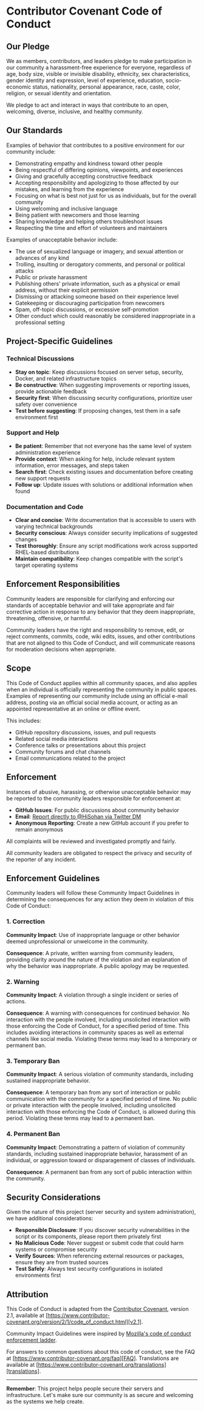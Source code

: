 # Contributor Covenant Code of Conduct

## Our Pledge

We as members, contributors, and leaders pledge to make participation in our
community a harassment-free experience for everyone, regardless of age, body
size, visible or invisible disability, ethnicity, sex characteristics, gender
identity and expression, level of experience, education, socio-economic status,
nationality, personal appearance, race, caste, color, religion, or sexual
identity and orientation.

We pledge to act and interact in ways that contribute to an open, welcoming,
diverse, inclusive, and healthy community.

## Our Standards

Examples of behavior that contributes to a positive environment for our
community include:

* Demonstrating empathy and kindness toward other people
* Being respectful of differing opinions, viewpoints, and experiences
* Giving and gracefully accepting constructive feedback
* Accepting responsibility and apologizing to those affected by our mistakes,
  and learning from the experience
* Focusing on what is best not just for us as individuals, but for the overall
  community
* Using welcoming and inclusive language
* Being patient with newcomers and those learning
* Sharing knowledge and helping others troubleshoot issues
* Respecting the time and effort of volunteers and maintainers

Examples of unacceptable behavior include:

* The use of sexualized language or imagery, and sexual attention or advances of
  any kind
* Trolling, insulting or derogatory comments, and personal or political attacks
* Public or private harassment
* Publishing others' private information, such as a physical or email address,
  without their explicit permission
* Dismissing or attacking someone based on their experience level
* Gatekeeping or discouraging participation from newcomers
* Spam, off-topic discussions, or excessive self-promotion
* Other conduct which could reasonably be considered inappropriate in a
  professional setting

## Project-Specific Guidelines

### Technical Discussions

* **Stay on topic**: Keep discussions focused on server setup, security, Docker, and related infrastructure topics
* **Be constructive**: When suggesting improvements or reporting issues, provide actionable feedback
* **Security first**: When discussing security configurations, prioritize user safety over convenience
* **Test before suggesting**: If proposing changes, test them in a safe environment first

### Support and Help

* **Be patient**: Remember that not everyone has the same level of system administration experience
* **Provide context**: When asking for help, include relevant system information, error messages, and steps taken
* **Search first**: Check existing issues and documentation before creating new support requests
* **Follow up**: Update issues with solutions or additional information when found

### Documentation and Code

* **Clear and concise**: Write documentation that is accessible to users with varying technical backgrounds
* **Security conscious**: Always consider security implications of suggested changes
* **Test thoroughly**: Ensure any script modifications work across supported RHEL-based distributions
* **Maintain compatibility**: Keep changes compatible with the script's target operating systems

## Enforcement Responsibilities

Community leaders are responsible for clarifying and enforcing our standards of
acceptable behavior and will take appropriate and fair corrective action in
response to any behavior that they deem inappropriate, threatening, offensive,
or harmful.

Community leaders have the right and responsibility to remove, edit, or reject
comments, commits, code, wiki edits, issues, and other contributions that are
not aligned to this Code of Conduct, and will communicate reasons for moderation
decisions when appropriate.

## Scope

This Code of Conduct applies within all community spaces, and also applies when
an individual is officially representing the community in public spaces.
Examples of representing our community include using an official e-mail address,
posting via an official social media account, or acting as an appointed
representative at an online or offline event.

This includes:

* GitHub repository discussions, issues, and pull requests
* Related social media interactions
* Conference talks or presentations about this project
* Community forums and chat channels
* Email communications related to the project

## Enforcement

Instances of abusive, harassing, or otherwise unacceptable behavior may be
reported to the community leaders responsible for enforcement at:

* **GitHub Issues**: For public discussions about community behavior
* **Email**: [Report directly to @HiSohan via Twitter DM](https://x.com/HiSohan)
* **Anonymous Reporting**: Create a new GitHub account if you prefer to remain anonymous

All complaints will be reviewed and investigated promptly and fairly.

All community leaders are obligated to respect the privacy and security of the
reporter of any incident.

## Enforcement Guidelines

Community leaders will follow these Community Impact Guidelines in determining
the consequences for any action they deem in violation of this Code of Conduct:

### 1. Correction

**Community Impact**: Use of inappropriate language or other behavior deemed
unprofessional or unwelcome in the community.

**Consequence**: A private, written warning from community leaders, providing
clarity around the nature of the violation and an explanation of why the
behavior was inappropriate. A public apology may be requested.

### 2. Warning

**Community Impact**: A violation through a single incident or series of
actions.

**Consequence**: A warning with consequences for continued behavior. No
interaction with the people involved, including unsolicited interaction with
those enforcing the Code of Conduct, for a specified period of time. This
includes avoiding interactions in community spaces as well as external channels
like social media. Violating these terms may lead to a temporary or permanent
ban.

### 3. Temporary Ban

**Community Impact**: A serious violation of community standards, including
sustained inappropriate behavior.

**Consequence**: A temporary ban from any sort of interaction or public
communication with the community for a specified period of time. No public or
private interaction with the people involved, including unsolicited interaction
with those enforcing the Code of Conduct, is allowed during this period.
Violating these terms may lead to a permanent ban.

### 4. Permanent Ban

**Community Impact**: Demonstrating a pattern of violation of community
standards, including sustained inappropriate behavior, harassment of an
individual, or aggression toward or disparagement of classes of individuals.

**Consequence**: A permanent ban from any sort of public interaction within the
community.

## Security Considerations

Given the nature of this project (server security and system administration), 
we have additional considerations:

* **Responsible Disclosure**: If you discover security vulnerabilities in the script or its components, please report them privately first
* **No Malicious Code**: Never suggest or submit code that could harm systems or compromise security
* **Verify Sources**: When referencing external resources or packages, ensure they are from trusted sources
* **Test Safely**: Always test security configurations in isolated environments first

## Attribution

This Code of Conduct is adapted from the [Contributor Covenant][homepage],
version 2.1, available at
[https://www.contributor-covenant.org/version/2/1/code_of_conduct.html][v2.1].

Community Impact Guidelines were inspired by
[Mozilla's code of conduct enforcement ladder][Mozilla CoC].

For answers to common questions about this code of conduct, see the FAQ at
[https://www.contributor-covenant.org/faq][FAQ]. Translations are available at
[https://www.contributor-covenant.org/translations][translations].

[homepage]: https://www.contributor-covenant.org
[v2.1]: https://www.contributor-covenant.org/version/2/1/code_of_conduct.html
[Mozilla CoC]: https://github.com/mozilla/diversity
[FAQ]: https://www.contributor-covenant.org/faq
[translations]: https://www.contributor-covenant.org/translations

---

**Remember**: This project helps people secure their servers and infrastructure. 
Let's make sure our community is as secure and welcoming as the systems we help create.